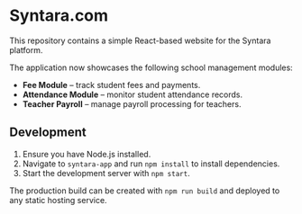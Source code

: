 # Syntara.com

This repository contains a simple React-based website for the Syntara platform.

The application now showcases the following school management modules:

- **Fee Module** – track student fees and payments.
- **Attendance Module** – monitor student attendance records.
- **Teacher Payroll** – manage payroll processing for teachers.

## Development

1. Ensure you have Node.js installed.
2. Navigate to `syntara-app` and run `npm install` to install dependencies.
3. Start the development server with `npm start`.

The production build can be created with `npm run build` and deployed to any
static hosting service.
